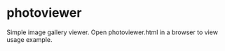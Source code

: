 # photoviewer
Simple image gallery viewer. 
Open photoviewer.html in a browser to view usage example.
